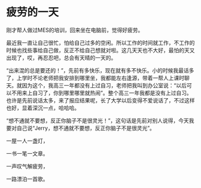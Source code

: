 疲劳的一天
=========

刚才帮人做过MES的培训，回来坐在电脑前，觉得好疲劳。

最近我一直让自己很忙，怕给自己过多的空闲。所以工作的时间就工作，不工作的时候也找些事给自己做，反正不给自己想就对啦。这几天天也不大好，最怕的天又出现了，哎，再忍忍吧，总会有天晴的一天的。

“出来混的总是要还的！”，先前有多快乐，现在就有多不快乐。小的时候我最话多了，上学时不论老师把我安排到哪里坐，我都能左右逢源，带着一帮人上课时聊天。就因为这个，我高三一年都没有上过自习，老师把我叫到办公室说：“以后可以不用来上自习了，你到哪里哪里就热闹”。整个高三一年我都是没有上过自习。也许是先前说话太多，来了报应结果呢，长了大学以后变得不爱说话了，不过这样也好，显着深沉一点，哈哈哈。

“想不通就不要想，反正你脑子不是很灵光！”，这句话是先前对别人说得，今天我要对自己说“Jerry，想不通就不要想，反正你脑子不是很灵光”。

一屋一人一盏灯，

一书一笔一文章。

一声叹气解疲劳，

一路漂泊一首歌。